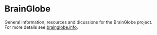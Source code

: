 # BrainGlobe
General information, resources and dicussions for the BrainGlobe project. For more details see [brainglobe.info](https://brainglobe.info). 
